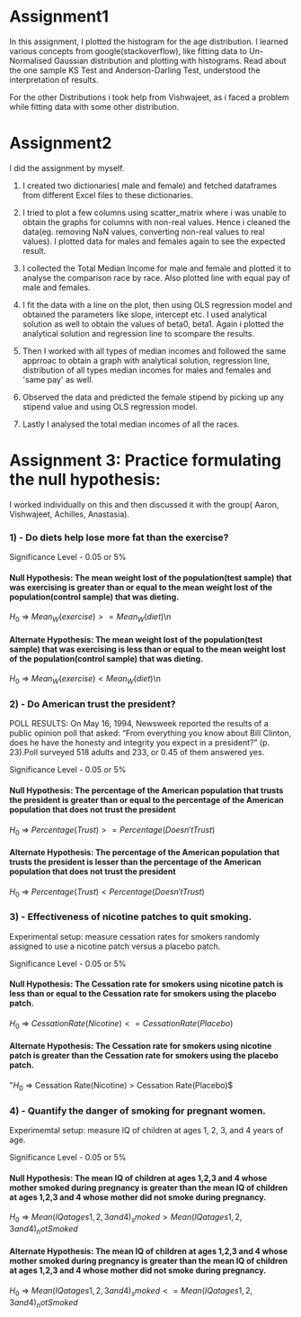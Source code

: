 # Assignment1

In this assignment, I plotted the histogram for the age distribution. I learned various concepts from google(stackoverflow), like fitting data to Un-Normalised Gaussian distribution and plotting with histograms. Read about the one sample KS Test and Anderson-Darling Test, understood the interpretation of results.

For the other Distributions i took help from Vishwajeet, as i faced a problem while fitting data with some other distribution.


# Assignment2

I did the assignment by myself.

1) I created two dictionaries( male and female) and fetched dataframes from different Excel files to these dictionaries.

2) I tried to plot a few columns using scatter_matrix where i was unable to obtain the graphs for columns with non-real values. Hence i cleaned the data(eg. removing NaN values, converting non-real values to real values). I plotted data for males and females again to see the expected result.

3) I collected the Total Median Income for male and female and plotted it to analyse the comparison race by race. Also plotted line with equal pay of male and females.

4) I fit the data with a line on the plot, then using OLS regression model and obtained the parameters like slope, intercept etc. I used analytical solution as well to obtain the values of beta0, beta1. Again i plotted the analytical solution and regression line to scompare the results.

5) Then I worked with all types of median incomes and followed the same apprroac to obtain a graph with analytical solution, regression line, distribution of all types median incomes for males and females and 'same pay' as well.

6) Observed the data and predicted the female stipend by picking up any stipend value and using OLS regression model.

7) Lastly I analysed the total median incomes of all the races.

# Assignment 3: Practice formulating the null hypothesis:

I worked individually on this and then discussed it with the group( Aaron, Vishwajeet, Achilles, Anastasia).

### 1)  - Do diets help lose more fat than the exercise?

Significance Level - 0.05 or 5%

#### Null Hypothesis: The mean weight lost of the population(test sample) that was exercising is greater than or equal to the mean weight lost of the population(control sample) that was dieting.

$H_0$ => $Mean_W(exercise) >= Mean_W(diet)$\n

#### Alternate Hypothesis:  The mean weight lost of the population(test sample) that was exercising is less than or equal to the mean weight lost of the population(control sample) that was dieting.

$H_0$ => $Mean_W(exercise) < Mean_W(diet)$\n


### 2) - Do American trust the president?

POLL RESULTS: On May 16, 1994, Newsweek reported the results of a public opinion poll that asked: “From everything you know about Bill Clinton, does he have the honesty and integrity you expect in a president?” (p. 23).Poll surveyed 518 adults and 233, or 0.45 of them answered yes.

Significance Level - 0.05 or 5%

#### Null Hypothesis: The percentage of the American population that trusts the president is greater than or equal to the percentage of the American population that does not trust the president

$H_0$ => $Percentage(Trust) >= Percentage(Doesn'tTrust)$

#### Alternate Hypothesis: The percentage of the American population that trusts the president is lesser than the percentage of the American population that does not trust the president

$H_0$ => $Percentage(Trust) < Percentage(Doesn'tTrust)$


### 3) - Effectiveness of nicotine patches to quit smoking. 

Experimental setup: measure cessation rates for smokers randomly assigned to use a nicotine patch versus a placebo patch.

Significance Level - 0.05 or 5%

#### Null Hypothesis:  The Cessation rate for smokers using nicotine patch is less than or equal to the Cessation rate for smokers using the placebo patch.

$H_0$ => $Cessation Rate(Nicotine) <= Cessation Rate(Placebo)$

#### Alternate Hypothesis: The Cessation rate for smokers using nicotine patch is greater than the Cessation rate for smokers using the placebo patch.

"$H_0$ => Cessation Rate(Nicotine) > Cessation Rate(Placebo)$


### 4) - Quantify the danger of smoking for pregnant women. 

Experimemtal setup: measure IQ of children at ages 1, 2, 3, and 4 years of age.

Significance Level - 0.05 or 5%

#### Null Hypothesis: The mean IQ of children at ages 1,2,3 and 4 whose mother smoked during pregnancy is greater than the mean IQ of children at ages 1,2,3 and 4 whose mother did not smoke during pregnancy.

$H_0$ => $Mean(IQ at ages 1,2,3 and 4)_smoked > Mean(IQ at ages 1,2,3 and 4)_notSmoked$

#### Alternate Hypothesis: The mean IQ of children at ages 1,2,3 and 4 whose mother smoked during pregnancy is greater than the mean IQ of children at ages 1,2,3 and 4 whose mother did not smoke during pregnancy.

$H_0$ => $Mean(IQ at ages 1,2,3 and 4)_smoked <= Mean(IQ at ages 1,2,3 and 4)_notSmoked$
